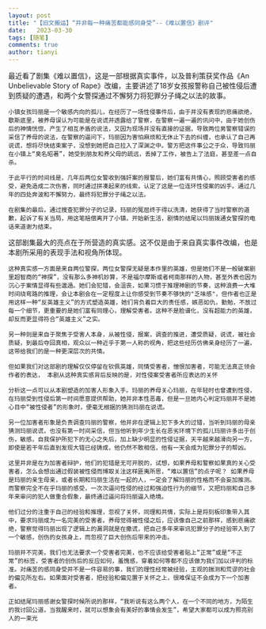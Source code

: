 ```yaml
---
layout: post
title: "【旧文搬运】“并非每一种痛苦都能感同身受”--《难以置信》剧评"
date:   2023-03-30
tags: [随笔]
comments: true
author: tianyi
---
```


 最近看了剧集《难以置信》，这是一部根据真实事件，以及普利策获奖作品《An Unbelievable Story of Rape》改编，主要讲述了18岁女孩报警称自己被性侵后遭到质疑的遭遇，和两个女警探通过不懈努力将犯罪分子绳之以法的故事。

    小镇女孩玛丽是一个敏感内向的孤儿，在经历了一场性侵事件后，由于并没有表现的悲痛欲绝，歇斯底里，被养母误认为可能是在说谎并透露给了警察，在警察一遍一遍的讯问中，由于她创伤后的神情恍惚，产生了相互矛盾的说法，又因为现场并没有直接的证据，导致两位男警察错误的采信了养母的说法，在警察的逼问下，玛丽因为害怕麻烦和无休止下去的纠缠，也承认了自己再说谎，想将尽快结束案子，没想到她把自己拉入了深渊之中。警方把这件事公之于众，导致玛丽在小镇上“臭名昭著”，她受到朋友和养父母的疏远，丢掉了工作，被告上了法庭，甚至差一点自杀。

    于此平行的时间线是，几年后两位女警收到强奸案的报警后，她们富有共情心，照顾受害者的感受，避免造成二次伤害，同时通过拼凑起来的线索，认定了这是一位连环性侵案的凶手。通过几年的四处奔波和不懈努力，最终将犯罪分子绳之以法。

    在剧集的最后，通过搜查犯罪分子的记录，玛丽的冤屈终于得以洗清，她获得了当时警察的道歉，起诉了有关当局，用这笔赔偿离开了小镇，开始新生活，剧情的结尾以玛丽拨通女警探的电话来道谢为结束。 

   这部剧集最大的亮点在于所营造的真实感。这不仅是由于来自真实事件改编，也是本剧所采用的表现手法和视角所体现。

    这种真实感一方面是来自两位警探，两位女警探无疑是本作里的英雄，但是她们不是一般破案剧里超智商的“神探”，没有那么多神机妙算，不是福尔摩斯或者柯南那样的人物，甚至外表也因为沉心于案情显得有些邋遢。她们会犯错，会沮丧，如果习惯于推理神剧的节奏，这种浪费一大堆时间绕弯路的推理，会让本剧会在一定程度上让你感受到节奏不够快的"乏味感"，但作者也正是用这样一种“反英雄主义”的方式塑造英雄，她们背负着巨大的责任感，嫉恶如仇，勤勉，不放过每一个细节，更重要的是她们富有同理心，理解受害者。这种不是脸谱化，没有超能力的英雄，却反而更显得符合“英雄主义”之实。

    另一种则是来自于聚焦于受害人本身，从被性侵，报案，调查的推进，遭受质疑，说谎，被社会质疑，到最后夺回真相，观众以一种近乎于第一人称的视角，把这些经历仿佛亲身经历了一遍，这带给我们的是一种更深层次的共情。

    但如果我们对这部剧的理解仅仅停留在钦佩英雄，同情受害者，憎恨加害者，可能无法真正领会作者的表达， 本剧从这种真实感背后反映的是，对性侵案受害者所应表达的关怀

    分析这一点可以从本剧塑造的加害人形象入手。玛丽的养母关心玛丽，在年轻时也曾遭到性侵，在玛丽受到性侵后第一时间愿意提供帮助，她并非本性恶毒，但是一旦她内心判定玛丽并不是她心目中“被性侵者”的形象时，便毫无根据的猜测玛丽在说谎。

    另一位加害者形象是负责调查玛丽的警察，他并非在逻辑上犯下多大的过错，当听到玛丽的母亲猜测玛丽说谎，也没有第一时间采信，但当他听到年少生长在恶劣环境下的孤儿玛丽许多出于创伤，敏感，自我保护所犯下的无心之失后，加上缺少明显的性侵证据，天平越来越滑向另一方，即使是若干年后直到发现大错已经铸成，他仍然不敢相信，他有一天会成为犯罪分子的帮凶。

    这里并非是在为加害者辩护，他们的犯错是无可开脱的，试想，如果养母和警察如果真的关心受害者，怎么会想出通过假装被性侵而博取关注这样匪夷所思，“难以置信”的点子呢？ 如果养母是玛丽的亲生母亲，或者长期和玛丽生活在一起的人，一定会了解玛丽的性格而不会妄加推测。而警察完全不在乎玛丽的感受，一次次逼问性侵的经过和强迫性行为的细节，又把玛丽和自己多年来审问的犯人做重合假象，最终通过逼问将玛丽逼入绝境。

    他们过分的注重于自己的经验和推理，忽视了关怀，同理和共情，实际上是将刻板印象带入其中，要求玛丽成为一名完美的受害者。养母觉得被性侵之后，应该像自己之前那样，感到悲痛欲绝，警察觉得玛丽出现了逻辑上的漏洞就是在撒谎，把自己多年来审讯犯罪分子的经验带入到了一个敏感，创伤的女孩身上，而忽视了巨大创伤后带来的冲击。

    玛丽并不完美，我们也无法要求一个受害者完美，也不应该给受害者贴上“正常”或是“不正常”的标签，受害者的创伤后的反应如何，羞愧感，穿着如何等都不应该做为我们加以评判的标准。对痛苦的感同身受并不是一件容易的事，我们的理性经常被经验，主观的揣测和荒谬的社会的偏见所左右。如果面对受害者，把经验和偏见置于关怀之上，很难保证不会成为下一个加害者。

    正如结尾玛丽感谢女警探时候所说的那样，“我听说有这么两个人，在一个不同的地方，为陌生的我讨回公道，当我醒来时，就可以想象会有美好的事情会发生”，希望大家都可以成为照亮别人的一束光
